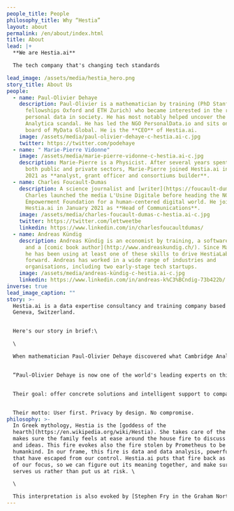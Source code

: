 ```yaml
---
people_title: People
philosophy_title: Why “Hestia”
layout: about
permalink: /en/about/index.html
title: About
lead: |+
  **We are Hestia.ai**

  The tech company that's changing tech standards

lead_image: /assets/media/hestia_hero.png
story_title: About Us
people:
  - name: Paul-Olivier Dehaye
    description: Paul-Olivier is a mathematician by training (PhD Stanford,
      fellowships Oxford and ETH Zurich) who became interested in the role of
      personal data in society. He has most notably helped uncover the Cambridge
      Analytica scandal. He has led the NGO PersonalData.io and sits on the
      board of MyData Global. He is the **CEO** of Hestia.ai.
    image: /assets/media/paul-olivier-dehaye-c-hestia.ai-c.jpg
    twitter: https://twitter.com/podehaye
  - name: " Marie-Pierre Vidonne"
    image: /assets/media/marie-pierre-vidonne-c-hestia.ai-c.jpg
    description: Marie-Pierre is a Physicist. After several years spent in R&D in
      both public and private sectors, Marie-Pierre joined Hestia.ai in February
      2021 as **analyst, grant officer and consortiums builder**.
  - name: Charles Foucault-Dumas
    description: A science journalist and [writer](https://foucault-dumas.ch/),
      Charles launched the media L'Usine Digitale before heading the NGO
      Empowerment Foundation for a human-centered digital world. He joined
      Hestia.ai in January 2021 as **Head of Communications**.
    image: /assets/media/charles-foucault-dumas-c-hestia.ai-c.jpg
    twitter: https://twitter.com/lettweetbe
    linkedin: https://www.linkedin.com/in/charlesfoucaultdumas/
  - name: Andreas Kündig
    description: Andreas Kündig is an economist by training, a software developer,
      and a [comic book author](http://www.andreaskundig.ch/). Since March 2021,
      he has been using at least one of these skills to drive HestiaLabs
      forward. Andreas has worked in a wide range of industries and
      organisations, including two early-stage tech startups.
    image: /assets/media/andreas-kündig-c-hestia.ai-c.jpg
    linkedin: https://www.linkedin.com/in/andreas-k%C3%BCndig-73b422b/
inverse: true
lead_image_caption: ""
story: >-
  Hestia.ai is a data expertise consultancy and training company based in
  Geneva, Switzerland.


  Here's our story in brief:\

  \

  When mathematician Paul-Olivier Dehaye discovered what Cambridge Analytica was doing with Facebook users' data to influence their votes, he did a hell of a job that led to the [Facebook-Cambridge Analytica affair](https://www.theguardian.com/news/2018/mar/17/data-war-whistleblower-christopher-wylie-faceook-nix-bannon-trump) and the making of the Netflix movie [The Great Hack](https://en.wikipedia.org/wiki/The_Great_Hack).


  “Paul-Olivier Dehaye is now one of the world's leading experts on this issue”, [wrote Paris-Match](https://paris-match.ch/labecedaire-de-paul-olivier-dehaye/). Rather than selling his skills to the highest bidder, he convinced talented people to join him in the Hestia.ai adventure.


  Their goal: offer concrete solutions and intelligent support to companies understanding that trust is the new digital Eldorado.


  Their motto: User first. Privacy by design. No compromise.
philosophy: >-
  In Greek mythology, Hestia is the [goddess of the
  hearth](https://en.wikipedia.org/wiki/Hestia). She takes care of the home, and
  makes sure the family feels at ease around the house fire to discuss events
  and ideas. This fire evokes also the fire stolen by Prometheus to be given to
  humankind. In our frame, this fire is data and data analysis, powerful tools
  that have escaped from our control. Hestia.ai puts that fire back as a center
  of our focus, so we can figure out its meaning together, and make sure it
  serves us rather than put us at risk. \

  \

  This interpretation is also evoked by [Stephen Fry in the Graham Norton Show](https://www.youtube.com/watch?v=9KK2OBZIcRw).
---
```

